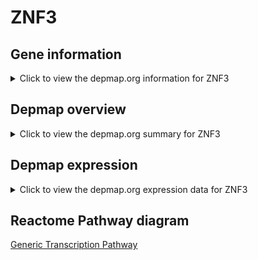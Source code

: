 <h1>ZNF3</h1>

<h2>Gene information</h2>
<details>
  <summary>Click to view the depmap.org information for ZNF3</summary>
  <iframe src="https://depmap.org/portal/gene/ZNF3?tab=about" style="border:none;width:100%;height:800px"></iframe>
</details>

<h2>Depmap overview</h2>
<details>
  <summary>Click to view the depmap.org summary for ZNF3</summary>
  <iframe src="https://depmap.org/portal/gene/ZNF3?tab=overview" style="border:none;width:100%;height:800px"></iframe>
</details>

<h2>Depmap expression</h2>
<details>
  <summary>Click to view the depmap.org expression data for ZNF3</summary>
  <iframe src="https://depmap.org/portal/gene/ZNF3?tab=characterization" style="border:none;width:100%;height:800px"></iframe>
</details>



<h2>Reactome Pathway diagram</h2>
<a href="https://reactome.org/PathwayBrowser/#/R-HSA-212436" target="_BLANK">Generic Transcription Pathway</a>



